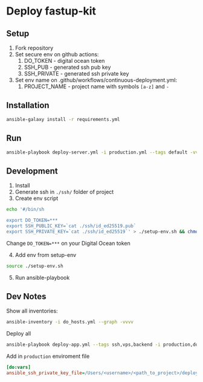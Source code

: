 # Deploy fastup-kit

## Setup
1. Fork repository
2. Set secure env on github actions:
    1. DO_TOKEN - digital ocean token
    2. SSH_PUB - generated ssh pub key
    3. SSH_PRIVATE - generated ssh private key
3. Set env name on .github/workflows/continuous-deployment.yml:
    1. PROJECT_NAME - project name with symbols `[a-z]` and `-`

## Installation
```sh
ansible-galaxy install -r requirements.yml
```

## Run
```sh
ansible-playbook deploy-server.yml -i production.yml --tags default -vvvv
```

## Development
1. Install
2. Generate ssh in `./ssh/` folder of project
3. Create env script
```sh
echo '#/bin/sh

export DO_TOKEN=***
export SSH_PUBLIC_KEY=`cat ./ssh/id_ed25519.pub`
export SSH_PRIVATE_KEY=`cat ./ssh/id_ed25519`' > ./setup-env.sh && chmod +x ./setup-env.sh
```
Change `DO_TOKEN=***` on your Digital Ocean token

4. Add env from setup-env
```sh
source ./setup-env.sh
```
5. Run ansible-playbook

## Dev Notes
Show all inventories:
```sh
ansible-inventory -i do_hosts.yml --graph -vvvv
```

Deploy all
```sh
ansible-playbook deploy-app.yml --tags ssh,vps,backend -i production,do_hosts.yml -vvvv
```

Add in `production` enviroment file
```ini
[do:vars]
ansible_ssh_private_key_file=/Users/<username>/<path_to_project>/deploy/ssh/id_ed25519
```